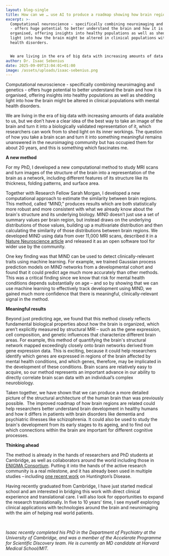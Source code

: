 ```yaml
---
layout: blog-single
title: How can we … use AI to produce a roadmap showing how brain regions are related?
excerpt: >-
  Computational neuroscience - specifically combining neuroimaging and genetics
  - offers huge potential to better understand the brain and how it is
  organised, offering insights into healthy populations as well as shedding
  light into how the brain might be altered in clinical populations with mental
  health disorders. 


  We are living in the era of big data with increasing amounts of data available to us, but we don’t have a clear idea of the best way to take an image of the brain and turn it into a biologically validated representation of it, which researchers can work from to shed light on its inner workings. The question of how you take a brain scan and turn it into something meaningful remains unanswered in the neuroimaging community but has occupied them for about 20 years, and this is something which fascinates me. 
author: Dr. Isaac Sebenius
date: 2025-09-09T13:04:01+01:00
image: /assets/uploads/isaac-sebenius.png
---
```

Computational neuroscience - specifically combining neuroimaging and genetics - offers huge potential to better understand the brain and how it is organised, offering insights into healthy populations as well as shedding light into how the brain might be altered in clinical populations with mental health disorders. 

We are living in the era of big data with increasing amounts of data available to us, but we don’t have a clear idea of the best way to take an image of the brain and turn it into a biologically validated representation of it, which researchers can work from to shed light on its inner workings. The question of how you take a brain scan and turn it into something meaningful remains unanswered in the neuroimaging community but has occupied them for about 20 years, and this is something which fascinates me. 

**A new method** 

For my PhD, I developed a new computational method to study MRI scans and turn images of the structure of the brain into a representation of the brain as a network, including different features of its structure like its thickness, folding patterns, and surface area. 

Together with Research Fellow Sarah Morgan, I developed a new computational approach to estimate the similarity between brain regions. This method, called “MIND,” produces results which are both statistically more robust and more consistent with what we already know about the brain's structure and its underlying biology. MIND doesn’t just use a set of summary values per brain region, but instead draws on the underlying distributions of those values, building up a multivariate distribution and then calculating the similarity of those distributions between brain regions. We developed MIND using data from over 11,000 MRI scans, described it in a [Nature Neuroscience article](https://www.nature.com/articles/s41593-023-01376-7) and released it as an open software tool for wider use by the community.  

One key finding was that MIND can be used to detect clinically-relevant traits using machine learning. For example, we trained Gaussian process prediction models on MIND networks from a developmental cohort and found that it could predict age much more accurately than other methods. This was a critical finding since we know that risk for mental health conditions depends substantially on age – and so by showing that we can use machine learning to effectively track development using MIND, we gained much more confidence that there is meaningful, clinically-relevant signal in the method.  

**Meaningful results** 

Beyond just predicting age, we found that this method closely reflects fundamental biological properties about how the brain is organized, which aren’t explicitly measured by structural MRI – such as the gene expression, cell composition, and genetic influences that characterize different brain areas. For example, this method of quantifying the brain's structural network mapped exceedingly closely onto brain networks derived from gene expression data. This is exciting, because it could help researchers identify which genes are expressed in regions of the brain affected by mental health conditions, and which genes, therefore, may be implicated in the development of these conditions. Brain scans are relatively easy to acquire, so our method represents an important advance in our ability to directly correlate brain scan data with an individual’s complex neurobiology. 

Taken together, we have shown that we can produce a more detailed picture of the structural architecture of the human brain than was previously possible.  The improved roadmap of how brain regions are related could help researchers better understand brain development in healthy humans and how it differs in patients with brain disorders like dementia and psychiatric illnesses like schizophrenia. It could also be used to study the brain's development from its early stages to its ageing, and to find out which connections within the brain are important for different cognitive processes. 

**Thinking ahead** 

The method is already in the hands of researchers and PhD students at Cambridge, as well as collaborators around the world including those in [ENIGMA Consortium](https://enigma.ini.usc.edu/). Putting it into the hands of the active research community is a real milestone, and it has already been used in multiple studies – including [one recent work](https://www.nature.com/articles/s41467-025-60556-0) on Huntington’s Disease. 

Having recently graduated from Cambridge, I have just started medical school and am interested in bridging this work with direct clinical experience and translational care. I will also look for opportunities to expand the research translationally. In five to 10 years’ time, I see myself exploring clinical applications with technologies around the brain and neuroimaging with the aim of helping real world patients. 

 

*Isaac recently completed his PhD in the Department of Psychiatry at the University of Cambridge, and was a member of the Accelerate Programme for Scientific Discovery team. He is currently an MD candidate at Harvard Medical School/MIT.*